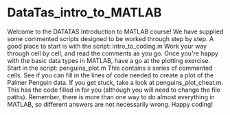 # DataTas_intro_to_MATLAB

Welcome to the DATATAS Introduction to MATLAB course! 
We have supplied some commented scripts designed to be worked through step by step. A good place to 
start is with the script: intro_to_coding.m 
Work your way through cell by cell, and read the comments as you go. 
Once you're happy with the basic data types in MATLAB, have a go at the plotting exercise. Start in 
the script: penguins_plot.m 
This contains a series of commented cells. See if you can fill in the lines of code needed to create 
a plot of the Palmer Penguin data. If you get stuck, take a look at penguins_plot_cheat.m. This has 
the code filled in for you (although you will need to change the file paths). Remember, there is 
more than one way to do almost everything in MATLAB, so different answers are not necessarily wrong. 
Happy coding! 

